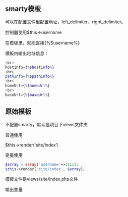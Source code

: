 <!--
author: 许萍
date: 2015-11-20
title: 视图
tags: 基本功能
category: 基本功能
status: publish
summary: Wavephp框架，轻量PHP框架，MVC分离，快速开发项目
-->

## smarty模板

可以在配置文件里配置地址，left_delimiter，right_delimiter。

控制器使用$this->username

在模板里，就能直接{%$username%}

模板内输出地址信息：

```php
<br>
hostInfo={%$hostInfo%}
<br>
pathInfo={%$pathInfo%}
<br>
homeUrl={%$homeUrl%}
<br>
baseUrl={%$baseUrl%}
```

## 原始模板

不配置smarty，默认是项目下views文件夹

普通使用

$this->render('site/index')

变量使用

```php
$array = array('username'=>1111);
$this->render('site/index', $array);
```

模板文件是views/site/index.php文件

输出变量<?php echo $username;?>